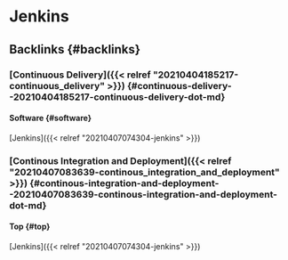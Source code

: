 # Jenkins


## Backlinks {#backlinks}


### [Continuous Delivery]({{< relref "20210404185217-continuous_delivery" >}}) {#continuous-delivery--20210404185217-continuous-delivery-dot-md}


#### Software {#software}

[Jenkins]({{< relref "20210407074304-jenkins" >}})


### [Continous Integration and Deployment]({{< relref "20210407083639-continous_integration_and_deployment" >}}) {#continous-integration-and-deployment--20210407083639-continous-integration-and-deployment-dot-md}


#### Top {#top}

[Jenkins]({{< relref "20210407074304-jenkins" >}})
